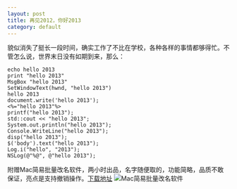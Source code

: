 ```yaml
---
layout: post
title: 再见2012，你好2013
category: default
---
```


貌似消失了挺长一段时间，确实工作了不比在学校，各种各样的事情都够得忙。不管怎么说，世界末日没有如期到来，那么：

	echo hello 2013
	print "hello 2013"
	MsgBox "hello 2013"
	SetWindowText(hwnd, "hello 2013")
	hello 2013
	document.write('hello 2013');
	<%="hello 2013"%>
	printf("hello 2013");
	std::cout << "hello 2013";
	System.out.println("hello 2013");
	Console.WriteLine("hello 2013");
	disp("hello 2013");
	$('body').text("hello 2013");
	Log.i("hello", "2013");
	NSLog(@"%@", @"hello 2013");

附赠Mac简易批量改名软件，两小时出品，名字随便取的，功能简略，品质不敢保证，亮点是支持撤销操作。[下载地址](http://res.toraleap.com/attachments/Fluctlight.dmg)
![Mac简易批量改名软件](http://res.toraleap.com/images/20121231/Fluctlight01.png)
